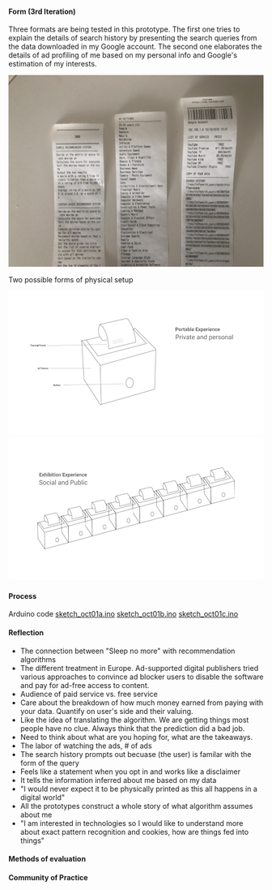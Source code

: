 #### Form (3rd Iteration)

Three formats are being tested in this prototype. The first one tries to explain the details of search history by presenting the search queries from the data downloaded in my Google account. The second one elaborates the details of ad profiling of me based on my personal info and Google's estimation of my interests. 

![alt text](Assets/IMG_5631.JPG "Receipt")

Two possible forms of physical setup

![alt text](Assets/personal.png "Portable")
![alt text](Assets/social.png "Exhibition")

#### Process
Arduino code 
[sketch_oct01a.ino](Code/sketch_nov01a.ino)
[sketch_oct01b.ino](Code/sketch_nov01b.ino)
[sketch_oct01c.ino](Code/sketch_nov01c.ino)

#### Reflection
* The connection between "Sleep no more" with recommendation algorithms
* The different treatment in Europe. Ad-supported digital publishers tried various approaches to convince ad blocker users to disable the software and pay for ad-free access to content. 
* Audience of paid service vs. free service
* Care about the breakdown of how much money earned from paying with your data. Quantify on user's side and their valuing. 
* Like the idea of translating the algorithm. We are getting things most people have no clue. Always think that the prediction did a bad job.
* Need to think about what are you hoping for, what are the takeaways.
* The labor of watching the ads, # of ads
* The search history prompts out becuase (the user) is familar with the form of the query
* Feels like a statement when you opt in and works like a disclaimer
* It tells the information inferred about me based on my data
* "I would never expect it to be physically printed as this all happens in a digital world"
* All the prototypes construct a whole story of what algorithm assumes about me
* "I am interested in technologies so I would like to understand more about exact pattern recognition and cookies, how are things fed into things"

#### Methods of evaluation

#### Community of Practice